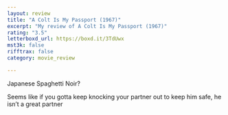 ```yaml
---
layout: review
title: "A Colt Is My Passport (1967)"
excerpt: "My review of A Colt Is My Passport (1967)"
rating: "3.5"
letterboxd_url: https://boxd.it/3TdUwx
mst3k: false
rifftrax: false
category: movie_review

---
```


Japanese Spaghetti Noir?

Seems like if you gotta keep knocking your partner out to keep him safe, he isn’t a great partner
